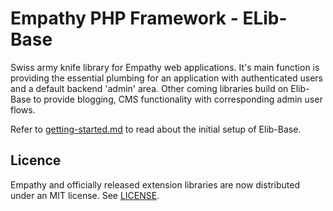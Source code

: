  


Empathy PHP Framework - ELib-Base
===


Swiss army knife library for Empathy web applications. It's main function is providing 
the essential plumbing for an application with authenticated users and a default backend 'admin'
area.  Other coming libraries build on Elib-Base to provide blogging, CMS functionality with corresponding
admin user flows.

Refer to [getting-started.md](./docs/getting-started.md) to read about the initial setup of Elib-Base.

Licence
---
Empathy and officially released extension libraries are now distributed under an
MIT license.  See [LICENSE](./LICENSE).
